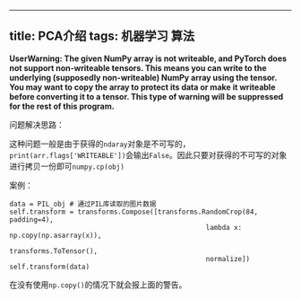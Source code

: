  ---
title: PCA介绍
tags: 机器学习 算法
---
 
 **UserWarning: The given NumPy array is not writeable, and PyTorch does not support non-writeable tensors. This means you can write to the underlying (supposedly non-writeable) NumPy array using the tensor. You may want to copy the array to protect its data or make it writeable before converting it to a tensor. This type of warning will be suppressed for the rest of this program.**
 
 问题解决思路：
 
这种问题一般是由于获得的`ndaray`对象是不可写的， `print(arr.flags['WRITEABLE'])`会输出`False`。因此只要对获得的不可写的对象进行拷贝一份即可`numpy.cp(obj)`

案例：

```
data = PIL_obj # 通过PIL库读取的图片数据
self.transform = transforms.Compose([transforms.RandomCrop(84, padding=4),
                                                 lambda x: np.copy(np.asarray(x)),
                                                 transforms.ToTensor(),
                                                 normalize])
self.transform(data)
```
在没有使用`np.copy()`的情况下就会报上面的警告。
